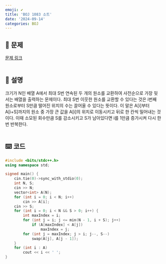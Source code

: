 ```yaml
---
emoji: ✔️
title: 'BOJ 1083 소트'
date: '2024-09-14'
categories: BOJ
---
```

## 📝 문제
[문제 링크](https://boj.kr/1083)
<br/><br/>

## 📖 설명
크기가 N인 배열 A에서 최대 S번 연속된 두 개의 원소를 교환하여 사전순으로 가장 뒷서는 배열을 출력하는 문제이다. 최대 S번 이웃한 원소를 교환할 수 있다는 것은 i번째 원소로부터 S만큼 떨어진 위치의 수는 끌어올 수 있다는 뜻이다. 이 말은 A[i]부터 A[i+S]까지의 원소 중 가장 큰 값을 A[i]의 위치로 이동시키고 뒤로 한 칸씩 밀어내는 것이다. 이때 소모된 회수만큼 S를 감소시키고 S가 남아있다면 i를 1만큼 증가시켜 다시 한 번 반복한다.
<br/><br/>

## ⌨️ 코드
```cpp
#include <bits/stdc++.h>
using namespace std;

signed main() {
    cin.tie(0)->sync_with_stdio(0);
    int N, S;
    cin >> N;
    vector<int> A(N);
    for (int i = 0; i < N; i++)
        cin >> A[i];
    cin >> S;
    for (int i = 0; i < N && S > 0; i++) {
        int maxIndex = i;
        for (int j = i; j <= min(N - 1, i + S); j++)
            if (A[maxIndex] < A[j])
                maxIndex = j;
        for (int j = maxIndex; j > i; j--, S--)
            swap(A[j], A[j - 1]);
    }
    for (int i : A)
        cout << i << ' ';
}
```

```toc
```